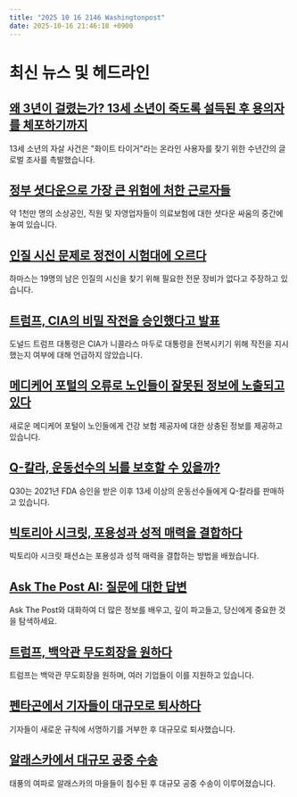 ```yaml
---
title: "2025 10 16 2146 Washingtonpost"
date: 2025-10-16 21:46:18 +0900
---
```


# 최신 뉴스 및 헤드라인

## [왜 3년이 걸렸는가? 13세 소년이 죽도록 설득된 후 용의자를 체포하기까지](https://www.washingtonpost.com/investigations/interactive/2025/white-tiger-764-fbi-search/)
13세 소년의 자살 사건은 "화이트 타이거"라는 온라인 사용자를 찾기 위한 수년간의 글로벌 조사를 촉발했습니다.

## [정부 셧다운으로 가장 큰 위험에 처한 근로자들](https://www.washingtonpost.com/health/2025/10/16/obamacare-aca-health-insurance-shutdown/)
약 1천만 명의 소상공인, 직원 및 자영업자들이 의료보험에 대한 셧다운 싸움의 중간에 놓여 있습니다.

## [인질 시신 문제로 정전이 시험대에 오르다](https://www.washingtonpost.com/world/2025/10/16/israel-gaza-hamas-us-ceasefire-hostage-bodies/)
하마스는 19명의 남은 인질의 시신을 찾기 위해 필요한 전문 장비가 없다고 주장하고 있습니다.

## [트럼프, CIA의 비밀 작전을 승인했다고 발표](https://www.washingtonpost.com/national-security/2025/10/15/trump-cia-venezuela-maduro-drug-cartel/)
도널드 트럼프 대통령은 CIA가 니콜라스 마두로 대통령을 전복시키기 위해 작전을 지시했는지 여부에 대해 언급하지 않았습니다.

## [메디케어 포털의 오류로 노인들이 잘못된 정보에 노출되고 있다](https://www.washingtonpost.com/health/2025/10/15/medicare-advantage-open-enrollment-directory-errors/)
새로운 메디케어 포털이 노인들에게 건강 보험 제공자에 대한 상충된 정보를 제공하고 있습니다.

## [Q-칼라, 운동선수의 뇌를 보호할 수 있을까?](https://www.washingtonpost.com/sports/2025/10/16/q-collar-football-concussions-fda/)
Q30는 2021년 FDA 승인을 받은 이후 13세 이상의 운동선수들에게 Q-칼라를 판매하고 있습니다.

## [빅토리아 시크릿, 포용성과 성적 매력을 결합하다](https://www.washingtonpost.com/style/fashion/2025/10/16/victorias-secret-fashion-show/)
빅토리아 시크릿 패션쇼는 포용성과 성적 매력을 결합하는 방법을 배웠습니다.

## [Ask The Post AI: 질문에 대한 답변](https://www.washingtonpost.com/ask-the-post-ai/)
Ask The Post와 대화하여 더 많은 정보를 배우고, 깊이 파고들고, 당신에게 중요한 것을 탐색하세요.

## [트럼프, 백악관 무도회장을 원하다](https://www.washingtonpost.com/politics/2025/10/15/trump-ballroom-donations-companies/)
트럼프는 백악관 무도회장을 원하며, 여러 기업들이 이를 지원하고 있습니다.

## [펜타곤에서 기자들이 대규모로 퇴사하다](https://www.washingtonpost.com/business/2025/10/15/reporters-leave-pentagon-en-masse-after-refusing-sign-new-rules/)
기자들이 새로운 규칙에 서명하기를 거부한 후 대규모로 퇴사했습니다.

## [알래스카에서 대규모 공중 수송](https://www.washingtonpost.com/weather/2025/10/16/alaska-rescue-typhoon-halong-kipnuk-kwigillingok/)
태풍의 여파로 알래스카의 마을들이 침수된 후 대규모 공중 수송이 이루어졌습니다.